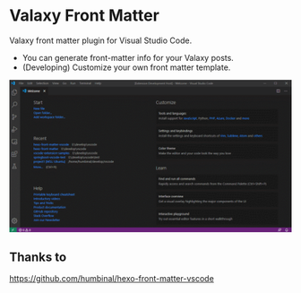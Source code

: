 # Valaxy Front Matter

Valaxy front matter plugin for Visual Studio Code.

* You can generate front-matter info for your Valaxy posts.
* (Developing) Customize your own front matter template.

![demo](images/usage.gif)


## Thanks to
https://github.com/humbinal/hexo-front-matter-vscode
